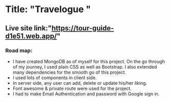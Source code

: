 # Title: "Travelogue "

## Live site link:"https://tour-guide-d1e51.web.app/"

### Road map:

<ul>
<li>I have created MongoDB as of myself for this project. On the go through of my journey, I used plain CSS as well as Bootstrap. I also extended many dependencies for the smooth go of this project.</li>
<li> I used lots of components in client side.</li>
<li>In server side, any user can add, delete or update his/her liking.</li>
<li>Font awesome & private route were used for the project.</li>
<li>I had to make Email Authentication and password with Google sign in.
</li>
</ul>
